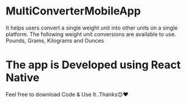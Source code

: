 # MultiConverterMobileApp

It helps users convert a single weight unit into other units on a single platform.
The following weight unit conversions are available to use.
Pounds,
Grams,
Kilograms and
Ounces
# The app is Developed using React Native 

Feel free to download Code & Use It..Thanks😊❤
